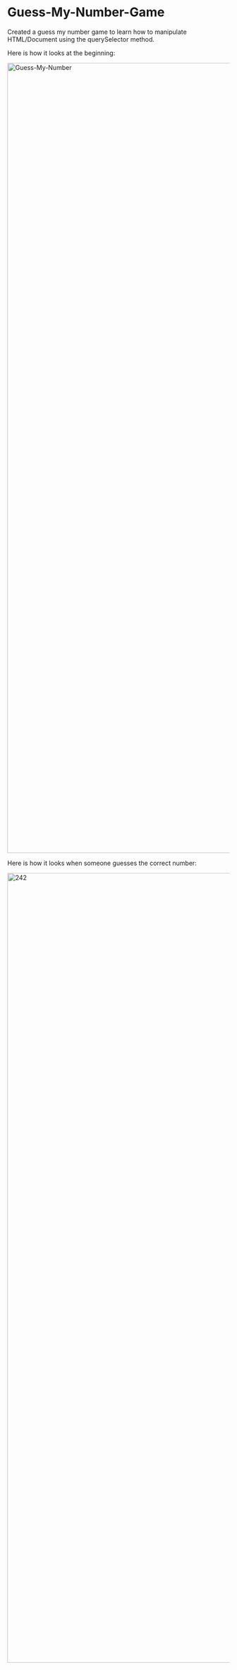 # Guess-My-Number-Game

Created a guess my number game to learn how to manipulate HTML/Document using the querySelector method.

Here is how it looks at the beginning: 

<img width="1792" alt="Guess-My-Number" src="https://user-images.githubusercontent.com/66698558/143622177-3e1a8ed9-b438-4638-9489-f4a8d6932821.png">


Here is how it looks when someone guesses the correct number:

<img width="1791" alt="242" src="https://user-images.githubusercontent.com/66698558/143622226-09b6840b-b103-4ac8-b553-909527be0900.png">


